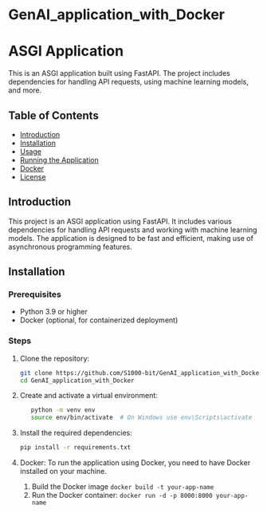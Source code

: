 # GenAI_application_with_Docker

# ASGI Application

This is an ASGI application built using FastAPI. The project includes dependencies for handling API requests, using machine learning models, and more.

## Table of Contents

- [Introduction](#introduction)
- [Installation](#installation)
- [Usage](#usage)
- [Running the Application](#running-the-application)
- [Docker](#docker)
- [License](#license)

## Introduction

This project is an ASGI application using FastAPI. It includes various dependencies for handling API requests and working with machine learning models. The application is designed to be fast and efficient, making use of asynchronous programming features.

## Installation

### Prerequisites

- Python 3.9 or higher
- Docker (optional, for containerized deployment)

### Steps

1. Clone the repository:

   ```bash
   git clone https://github.com/S1000-bit/GenAI_application_with_Docker.git
   cd GenAI_application_with_Docker

2. Create and activate a virtual environment:
   ```bash
      python -m venv env
      source env/bin/activate  # On Windows use env\Scripts\activate

4. Install the required dependencies:
   ```bash
   pip install -r requirements.txt

6. Docker:
    To run the application using Docker, you need to have Docker installed on your machine.
    1. Build the Docker image `docker build -t your-app-name `
    2. Run the Docker container: `docker run -d -p 8000:8000 your-app-name`


